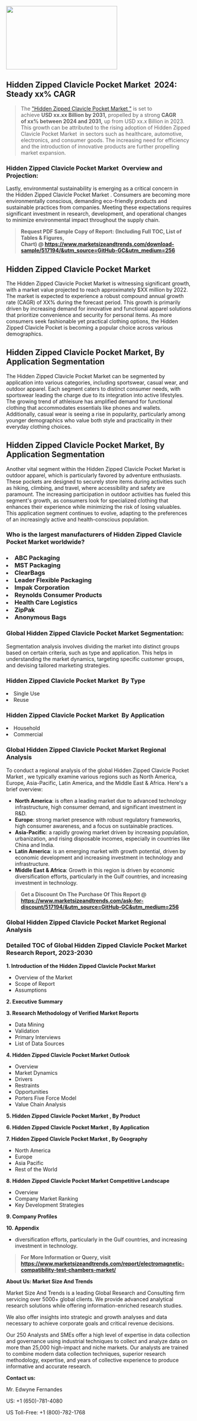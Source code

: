 <p><img class="alignnone size-medium wp-image-20088" src="https://ffe5etoiles.com/wp-content/uploads/2024/12/MST1-300x171.png" alt="" width="300" height="171" /></p><h2 id="ember46" class="ember-view reader-text-block__heading-2">Hidden Zipped Clavicle Pocket Market &nbsp;2024: Steady&nbsp;xx% CAGR</h2><blockquote id="ember47" class="ember-view reader-text-block__blockquote">The&nbsp;<a class="app-aware-link " href="https://www.marketsizeandtrends.com/download-sample/517194/&utm_source=GitHub-GC&utm_medium=256" target="_blank" data-test-app-aware-link="">"Hidden Zipped Clavicle Pocket Market "</a>&nbsp;is set to achieve&nbsp;<strong>USD&nbsp;xx.xx&nbsp;Billion by 2031,</strong>&nbsp;propelled by a strong&nbsp;<strong>CAGR of&nbsp;xx% between 2024 and 2031,</strong>&nbsp;up from USD xx.x Billion in 2023. This growth can be attributed to the rising adoption of&nbsp;Hidden Zipped Clavicle Pocket Market &nbsp;in sectors such as healthcare, automotive, electronics, and consumer goods. The increasing need for efficiency and the introduction of innovative products are further propelling market expansion.</blockquote><h3 id="ember48" class="ember-view reader-text-block__heading-3">Hidden Zipped Clavicle Pocket Market &nbsp;Overview and Projection:</h3><p id="ember49" class="ember-view reader-text-block__paragraph">Lastly, environmental sustainability is emerging as a critical concern in the&nbsp;Hidden Zipped Clavicle Pocket Market . Consumers are becoming more environmentally conscious, demanding eco-friendly products and sustainable practices from companies. Meeting these expectations requires significant investment in research, development, and operational changes to minimize environmental impact throughout the supply chain.</p><blockquote id="ember50" class="ember-view reader-text-block__blockquote"><strong>Request PDF Sample Copy of Report: (Including Full TOC, List of Tables &amp; Figures, Chart)&nbsp;@&nbsp;<strong><a href="https://www.marketsizeandtrends.com/download-sample/517194/&utm_source=GitHub-GC&utm_medium=256" target="_blank">https://www.marketsizeandtrends.com/download-sample/517194/&utm_source=GitHub-GC&utm_medium=256</a></strong></strong></blockquote><h3 class=""> <h2>Hidden Zipped Clavicle Pocket Market</h2><p>The Hidden Zipped Clavicle Pocket Market is witnessing significant growth, with a market value projected to reach approximately $XX million by 2022. The market is expected to experience a robust compound annual growth rate (CAGR) of XX% during the forecast period. This growth is primarily driven by increasing demand for innovative and functional apparel solutions that prioritize convenience and security for personal items. As more consumers seek fashionable yet practical clothing options, the Hidden Zipped Clavicle Pocket is becoming a popular choice across various demographics.</p><h2>Hidden Zipped Clavicle Pocket Market, By Application Segmentation</h2><p>The Hidden Zipped Clavicle Pocket Market can be segmented by application into various categories, including sportswear, casual wear, and outdoor apparel. Each segment caters to distinct consumer needs, with sportswear leading the charge due to its integration into active lifestyles. The growing trend of athleisure has amplified demand for functional clothing that accommodates essentials like phones and wallets. Additionally, casual wear is seeing a rise in popularity, particularly among younger demographics who value both style and practicality in their everyday clothing choices.</p><h2>Hidden Zipped Clavicle Pocket Market, By Application Segmentation</h2><p>Another vital segment within the Hidden Zipped Clavicle Pocket Market is outdoor apparel, which is particularly favored by adventure enthusiasts. These pockets are designed to securely store items during activities such as hiking, climbing, and travel, where accessibility and safety are paramount. The increasing participation in outdoor activities has fueled this segment's growth, as consumers look for specialized clothing that enhances their experience while minimizing the risk of losing valuables. This application segment continues to evolve, adapting to the preferences of an increasingly active and health-conscious population.</p></h3><h3 id="" class="">Who is the largest manufacturers of&nbsp;Hidden Zipped Clavicle Pocket Market worldwide?</h3><h3 class=""></Li><Li>ABC Packaging</Li><Li> MST Packaging</Li><Li> ClearBags</Li><Li> Leader Flexible Packaging</Li><Li> Impak Corporation</Li><Li> Reynolds Consumer Products</Li><Li> Health Care Logistics</Li><Li> ZipPak</Li><Li> Anonymous Bags</h3><h3 id="ember53" class="ember-view reader-text-block__heading-3">Global&nbsp;Hidden Zipped Clavicle Pocket Market Segmentation:</h3><p id="ember54" class="ember-view reader-text-block__paragraph">Segmentation analysis involves dividing the market into distinct groups based on certain criteria, such as type and application. This helps in understanding the market dynamics, targeting specific customer groups, and devising tailored marketing strategies.</p><h3 id="" class="">Hidden Zipped Clavicle Pocket Market &nbsp;By Type</h3><p></Li><Li>Single Use</Li><Li> Reuse</p><h3 id="" class="">Hidden Zipped Clavicle Pocket Market &nbsp;By Application</h3><p class=""></Li><Li>Household</Li><Li> Commercial</p><h3 id="ember62" class="ember-view reader-text-block__heading-3">Global Hidden Zipped Clavicle Pocket Market Regional Analysis</h3><p id="ember63" class="ember-view reader-text-block__paragraph">To conduct a regional analysis of the global Hidden Zipped Clavicle Pocket Market , we typically examine various regions such as North America, Europe, Asia-Pacific, Latin America, and the Middle East &amp; Africa. Here's a brief overview:</p><ul><li><strong>North America</strong>: is often a leading market due to advanced technology infrastructure, high consumer demand, and significant investment in R&amp;D.</li><li><strong>Europe</strong>: strong market presence with robust regulatory frameworks, high consumer awareness, and a focus on sustainable practices.</li><li><strong>Asia-Pacific</strong>: a rapidly growing market driven by increasing population, urbanization, and rising disposable incomes, especially in countries like China and India.</li><li><strong>Latin America</strong>: is an emerging market with growth potential, driven by economic development and increasing investment in technology and infrastructure.</li><li><strong>Middle East &amp; Africa</strong>: Growth in this region is driven by economic diversification efforts, particularly in the Gulf countries, and increasing investment in technology.</li></ul><blockquote id="ember61" class="ember-view reader-text-block__blockquote"><strong>Get a Discount On The Purchase Of This Report @ <strong><a href="https://html-cleaner.com/" target="">https://www.marketsizeandtrends.com/ask-for-discount/517194/&utm_source=GitHub-GC&utm_medium=256</a></strong></strong></blockquote><h3 id="ember62" class="ember-view reader-text-block__heading-3">Global Hidden Zipped Clavicle Pocket Market Regional Analysis</h3><h3 id="" class="">Detailed TOC of Global Hidden Zipped Clavicle Pocket Market Research Report, 2023-2030</h3><p id="" class=""><strong>1. Introduction of the Hidden Zipped Clavicle Pocket Market </strong></p><ul><li>Overview of the Market</li><li>Scope of Report</li><li>Assumptions</li></ul><p id="" class=""><strong>2. Executive Summary</strong></p><p id="" class=""><strong>3. Research Methodology of Verified Market Reports</strong></p><ul><li>Data Mining</li><li>Validation</li><li>Primary Interviews</li><li>List of Data Sources</li></ul><p id="" class=""><strong>4. Hidden Zipped Clavicle Pocket Market Outlook</strong></p><ul><li>Overview</li><li>Market Dynamics</li><li>Drivers</li><li>Restraints</li><li>Opportunities</li><li>Porters Five Force Model</li><li>Value Chain Analysis</li></ul><p id="" class=""><strong>5. Hidden Zipped Clavicle Pocket Market , By Product</strong></p><p id="" class=""><strong>6. Hidden Zipped Clavicle Pocket Market , By Application</strong></p><p id="" class=""><strong>7. Hidden Zipped Clavicle Pocket Market , By Geography</strong></p><ul><li>North America</li><li>Europe</li><li>Asia Pacific</li><li>Rest of the World</li></ul><p id="" class=""><strong>8. Hidden Zipped Clavicle Pocket Market Competitive Landscape</strong></p><ul><li>Overview</li><li>Company Market Ranking</li><li>Key Development Strategies</li></ul><p id="" class=""><strong>9. Company Profiles</strong></p><p id="" class=""><strong>10. Appendix</strong></p><ul><li>diversification efforts, particularly in the Gulf countries, and increasing investment in technology.</li></ul><blockquote id="ember65" class="ember-view reader-text-block__blockquote"><strong>For More Information or Query, visit <strong><strong><a href="https://html-cleaner.com/" target="">https://www.marketsizeandtrends.com/report/electromagnetic-compatibility-test-chambers-market/</a></strong></strong></strong></blockquote><p id="" class=""><strong>About Us: Market Size And Trends</strong></p><p id="" class="">Market Size And Trends is a leading Global Research and Consulting firm servicing over 5000+ global clients. We provide advanced analytical research solutions while offering information-enriched research studies.</p><p id="" class="">We also offer insights into strategic and growth analyses and data necessary to achieve corporate goals and critical revenue decisions.</p><p id="" class="">Our 250 Analysts and SMEs offer a high level of expertise in data collection and governance using industrial techniques to collect and analyze data on more than 25,000 high-impact and niche markets. Our analysts are trained to combine modern data collection techniques, superior research methodology, expertise, and years of collective experience to produce informative and accurate research.</p><p id="" class=""><strong>Contact us:</strong></p><p id="" class="">Mr. Edwyne Fernandes</p><p id="" class="">US: +1 (650)-781-4080</p><p id="" class="">US Toll-Free: +1 (800)-782-1768</p>
